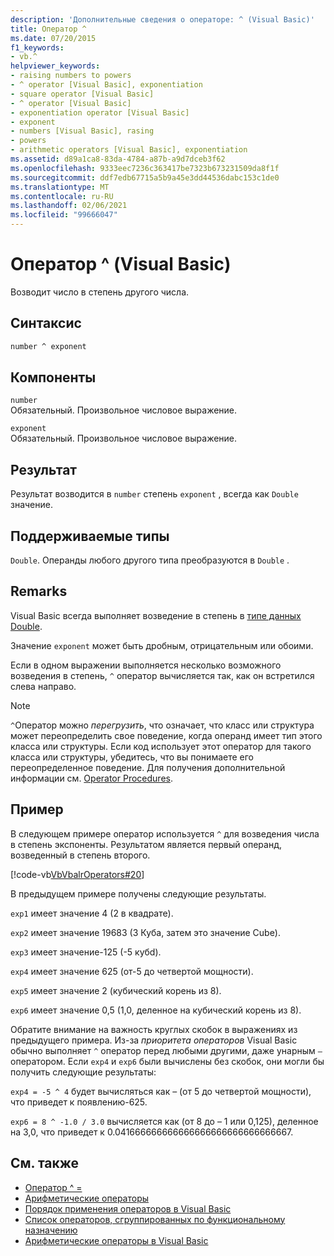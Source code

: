 ```yaml
---
description: 'Дополнительные сведения о операторе: ^ (Visual Basic)'
title: Оператор ^
ms.date: 07/20/2015
f1_keywords:
- vb.^
helpviewer_keywords:
- raising numbers to powers
- ^ operator [Visual Basic], exponentiation
- square operator [Visual Basic]
- ^ operator [Visual Basic]
- exponentiation operator [Visual Basic]
- exponent
- numbers [Visual Basic], rasing
- powers
- arithmetic operators [Visual Basic], exponentiation
ms.assetid: d89a1ca8-83da-4784-a87b-a9d7dceb3f62
ms.openlocfilehash: 9333eec7236c363417be7323b673231509da8f1f
ms.sourcegitcommit: ddf7edb67715a5b9a45e3dd44536dabc153c1de0
ms.translationtype: MT
ms.contentlocale: ru-RU
ms.lasthandoff: 02/06/2021
ms.locfileid: "99666047"
---
```

# <a name="-operator-visual-basic"></a>Оператор ^ (Visual Basic)

Возводит число в степень другого числа.

## <a name="syntax"></a>Синтаксис

```vb
number ^ exponent
```

## <a name="parts"></a>Компоненты

`number`\
Обязательный. Произвольное числовое выражение.

`exponent`\
Обязательный. Произвольное числовое выражение.

## <a name="result"></a>Результат

Результат возводится в `number` степень `exponent` , всегда как `Double` значение.

## <a name="supported-types"></a>Поддерживаемые типы

`Double`. Операнды любого другого типа преобразуются в `Double` .

## <a name="remarks"></a>Remarks

Visual Basic всегда выполняет возведение в степень в [типе данных Double](../data-types/double-data-type.md).

Значение `exponent` может быть дробным, отрицательным или обоими.

Если в одном выражении выполняется несколько возможного возведения в степень, `^` оператор вычисляется так, как он встретился слева направо.

> [!NOTE]
> `^`Оператор можно *перегрузить*, что означает, что класс или структура может переопределить свое поведение, когда операнд имеет тип этого класса или структуры. Если код использует этот оператор для такого класса или структуры, убедитесь, что вы понимаете его переопределенное поведение. Для получения дополнительной информации см. [Operator Procedures](../../programming-guide/language-features/procedures/operator-procedures.md).

## <a name="example"></a>Пример

В следующем примере оператор используется `^` для возведения числа в степень экспоненты. Результатом является первый операнд, возведенный в степень второго.

[!code-vb[VbVbalrOperators#20](~/samples/snippets/visualbasic/VS_Snippets_VBCSharp/VbVbalrOperators/VB/Class1.vb#20)]

В предыдущем примере получены следующие результаты.

`exp1` имеет значение 4 (2 в квадрате).

`exp2` имеет значение 19683 (3 Куба, затем это значение Cube).

`exp3` имеет значение-125 (-5 кубd).

`exp4` имеет значение 625 (от-5 до четвертой мощности).

`exp5` имеет значение 2 (кубический корень из 8).

`exp6` имеет значение 0,5 (1,0, деленное на кубический корень из 8).

Обратите внимание на важность круглых скобок в выражениях из предыдущего примера. Из-за *приоритета операторов* Visual Basic обычно выполняет `^` оператор перед любыми другими, даже унарным `–` оператором. Если `exp4` и `exp6` были вычислены без скобок, они могли бы получить следующие результаты:

`exp4 = -5 ^ 4` будет вычисляться как – (от 5 до четвертой мощности), что приведет к появлению-625.

`exp6 = 8 ^ -1.0 / 3.0` вычисляется как (от 8 до – 1 или 0,125), деленное на 3,0, что приведет к 0.041666666666666666666666666666667.

## <a name="see-also"></a>См. также

- [Оператор ^ =](exponentiation-assignment-operator.md)
- [Арифметические операторы](arithmetic-operators.md)
- [Порядок применения операторов в Visual Basic](operator-precedence.md)
- [Список операторов, сгруппированных по функциональному назначению](operators-listed-by-functionality.md)
- [Арифметические операторы в Visual Basic](../../programming-guide/language-features/operators-and-expressions/arithmetic-operators.md)
